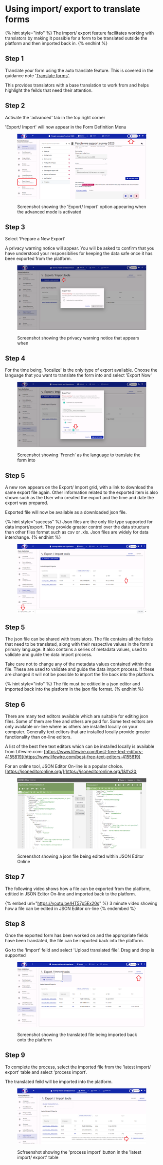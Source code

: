 # Using import/ export to translate forms

{% hint style="info" %}
The import/ export feature facilitates working with translators by making it possible for a form to be translated outside the platform and then imported back in.
{% endhint %}

## Step 1

Translate your form using the auto translate feature.  This is covered in the guidance note '[Translate forms'](translate-forms.md).  &#x20;

This provides translators with a base translation to work from and helps highlight the feilds that need their attention.

## &#x20;Step 2

Activate the 'advanced' tab in the top right corner

'Export/ Import' will now appear in the Form Definition Menu

<figure><img src="../../../.gitbook/assets/image (3) (3).png" alt=""><figcaption><p>Screenshot showing the 'Export/ Import' option appearing when the advanced mode is activated</p></figcaption></figure>

## Step 3

Select 'Prepare a New Export'

A privacy warning notice will appear.  You will be asked to confirm that you have understood your responsibilies for keeping the data safe once it has been exported from the platform.&#x20;

<figure><img src="../../../.gitbook/assets/image (2) (6).png" alt=""><figcaption><p>Screenshot showing the privacy warning notice that appears when </p></figcaption></figure>

## Step 4

For the time being, 'localize' is the only type of export available.  Choose the language that you want to translate the form into and select 'Export Now'

<figure><img src="../../../.gitbook/assets/image (2) (1).png" alt=""><figcaption><p>Screenshot showing 'French' as the language to translate the form into</p></figcaption></figure>

## Step 5

A new row appears on the Export/ Import grid, with a link to download the same export file again.  Other information related to the exported item is also shown such as the User who created the export and the time and date the export was prepared.

Exported file will now be available as a downloaded json file.

{% hint style="success" %}
Json files are the only file type supported for data import/export.  They provide greater control over the data structure than other files format such as csv or .xls.  Json files are widely for data interchange.
{% endhint %}

<figure><img src="../../../.gitbook/assets/image (8) (4).png" alt=""><figcaption></figcaption></figure>

## Step 5

The json file can be shared with translators.  The file contains all the fields that need to be translated, along with their respective values in the form's primary language. It also contains a series of metadata values, used to validate and guide the data import process.

Take care not to change any of the metadata values contained within the file.  These are used to validate and guide the data import process.  If these are changed it will not be possible to import the file back into the platform.

{% hint style="info" %}
The file must be editied in a json editor and imported back into the platform in the json file format.
{% endhint %}

## Step 6

There are many text editors available which are suitable for editing json files.  Some of them are free and others are paid for.   Some text editors are only available on-line where as others are installed locally on your computer.   Generally text editors that are installed locally provide greater functionality than on-line editors. &#x20;

&#x20;A list of the best free text editors which can be installed locally is available from Lifewire.com: [https://www.lifewire.com/best-free-text-editors-4155819](https://www.lifewire.com/best-free-text-editors-4155819)

For an online tool, JSON Editor On-line is a popular choice.  [https://jsoneditoronline.org/](https://jsoneditoronline.org/)&#x20;

&#x20;

<figure><img src="../../../.gitbook/assets/image (3).png" alt=""><figcaption><p>Screenshot showing a json file being edited within JSON Editor Online</p></figcaption></figure>

## Step 7

The following video shows how a file can be exported from the platform, editied in JSON Editor On-line and imported back to the platform.

{% embed url="https://youtu.be/HT57p5Ex20s" %}
&#x20;3 minute video showing how a file can be edited in JSON Editor on-line
{% endembed %}

## Step 8&#x20;

Once the exported form has been worked on and the appropriate fields have been translated, the file can be imported back into the platform.

Go to the 'Import' feild and select 'Upload translated file'.  Drag and drop is supported

<figure><img src="../../../.gitbook/assets/image (1) (1).png" alt=""><figcaption><p>Screenshot showing the translated file being imported back onto the platform</p></figcaption></figure>

## Step 9

To complete the process, select the imported file from the 'latest import/ export' table and select 'process import'.

The translated feild will be imported into the platform.

<figure><img src="../../../.gitbook/assets/image (2).png" alt=""><figcaption><p>Scfreenshot showing the 'process import' button in the 'latest import/ export' table</p></figcaption></figure>

